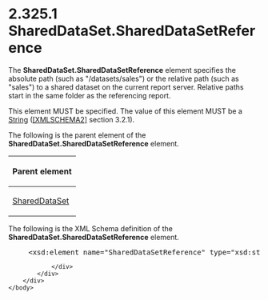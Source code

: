 <html dir="LTR" xmlns:mshelp="http://msdn.microsoft.com/mshelp" xmlns:ddue="http://ddue.schemas.microsoft.com/authoring/2003/5" xmlns:xlink="http://www.w3.org/1999/xlink" xmlns:tool="http://www.microsoft.com/tooltip">
    <head>
        <meta http-equiv="Content-Type" content="text/html; CHARSET=utf-8"></meta>
        <meta name="save" content="history"></meta>
        <title>2.325.1 SharedDataSet.SharedDataSetReference</title>
        <xml>
            <mshelp:toctitle title="2.325.1 SharedDataSet.SharedDataSetReference"></mshelp:toctitle>
            <mshelp:rltitle title="[MS-RDL]: SharedDataSet.SharedDataSetReference"></mshelp:rltitle>
            <mshelp:keyword index="A" term="241c1688-46c2-43f6-8e3d-139ba34ee4ea"></mshelp:keyword>
            <mshelp:attr name="DCSext.ContentType" value="open specification"></mshelp:attr>
            <mshelp:attr name="AssetID" value="241c1688-46c2-43f6-8e3d-139ba34ee4ea"></mshelp:attr>
            <mshelp:attr name="TopicType" value="kbRef"></mshelp:attr>
            <mshelp:attr name="DCSext.Title" value="[MS-RDL]: SharedDataSet.SharedDataSetReference" />
        </xml>
    </head>
    <body>
        <div id="header">
            <h1 class="heading">2.325.1 SharedDataSet.SharedDataSetReference</h1>
        </div>
        <div id="mainSection">
            <div id="mainBody">
                <div id="allHistory" class="saveHistory"></div>
                <div id="sectionSection0" class="section" name="collapseableSection">
                    

<p>The <b>SharedDataSet.SharedDataSetReference</b> element
specifies the absolute path (such as &quot;/datasets/sales&quot;) or the
relative path (such as &quot;sales&quot;) to a shared dataset on the current
report server. Relative paths start in the same folder as the referencing
report.</p>

<p>This element MUST be specified. The value of this element
MUST be a <a href="1ed81ef3-a683-45e3-aaad-bd2bbe71bc3d.htm">String</a> (<a href="https://go.microsoft.com/fwlink/?LinkId=90610">[XMLSCHEMA2]</a> section
3.2.1).</p>

<p>The following is the parent element of the <b>SharedDataSet.SharedDataSetReference</b>
element.</p>

<table>
 <thead>
  <tr>
   <th>
   <p>Parent element</p>
   </th>
  </tr>
 </thead>
 <tr>
  <td>
  <p><a href="615af007-c5dd-4243-a406-4f1b45adc75c.htm">SharedDataSet</a></p>
  </td>
 </tr>
</table>

<p>The following is the XML Schema definition of the <b>SharedDataSet.SharedDataSetReference</b>
element.</p>

<dl>
<dd>
<div><pre>&lt;xsd:element name=&quot;SharedDataSetReference&quot; type=&quot;xsd:string&quot; /&gt;
</pre></div>
</dd></dl>


                </div>
            </div>
        </div>
    </body>
</html>
